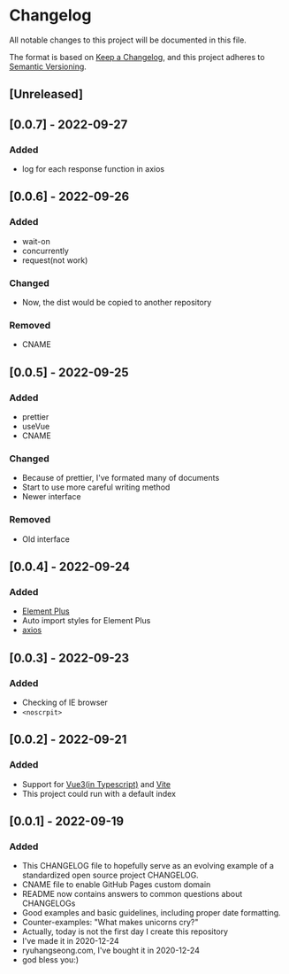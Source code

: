 <!--
 * @Author: ryuhangseong liuhangcheng2002@gmail.com
 * @Date: 2022-09-19 15:28:08
 * @LastEditors: ryuhangseong liuhangcheng2002@gmail.com
 * @LastEditTime: 2022-09-26 20:31:17
 * @FilePath: \vue3-blog\CHANGELOG.md
 * @Description: 
 * 
 * Copyright (c) 2022 by ryuhangseong liuhangcheng2002@gmail.com, All Rights Reserved. 
-->
# Changelog
All notable changes to this project will be documented in this file.

The format is based on [Keep a Changelog](https://keepachangelog.com/en/1.0.0/),
and this project adheres to [Semantic Versioning](https://semver.org/spec/v2.0.0.html).

## [Unreleased]

## [0.0.7] - 2022-09-27
### Added
- log for each response function in axios
## [0.0.6] - 2022-09-26
### Added
- wait-on
- concurrently
- request(not work)
### Changed
- Now, the dist would be copied to another repository
### Removed
- CNAME

## [0.0.5] - 2022-09-25
### Added
- prettier
- useVue
- CNAME
### Changed
- Because of prettier, I've formated many of documents
- Start to use more careful writing method
- Newer interface
### Removed
- Old interface

## [0.0.4] - 2022-09-24
### Added
- [Element Plus](https://element-plus.org/zh-CN/)
- Auto import styles for Element Plus
- [axios](https://axios-http.com/)

## [0.0.3] - 2022-09-23
### Added
- Checking of IE browser
- `<noscrpit>`

## [0.0.2] - 2022-09-21
### Added
- Support for [Vue3(in Typescript)](https://vuejs.org/) and [Vite](https://vitejs.cn/)
- This project could run with a default index

## [0.0.1] - 2022-09-19
### Added
- This CHANGELOG file to hopefully serve as an evolving example of a
  standardized open source project CHANGELOG.
- CNAME file to enable GitHub Pages custom domain
- README now contains answers to common questions about CHANGELOGs
- Good examples and basic guidelines, including proper date formatting.
- Counter-examples: "What makes unicorns cry?"
- Actually, today is not the first day I create this repository
- I've made it in 2020-12-24
- ryuhangseong.com, I've bought it in 2020-12-24
- god bless you:)


[0.0.1 - 0.0.5]: https://github.com/ryuhangseong/vue3-blog